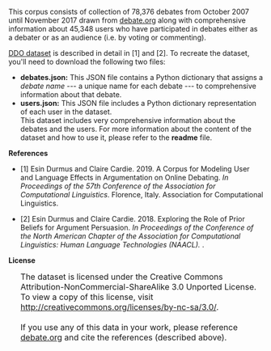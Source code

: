 This corpus consists of collection of 78,376 debates from October 2007 until November 2017 drawn from <a href="http://www.debate.org/">debate.org</a> 
along with comprehensive information about 45,348 users who have participated in debates either as a debater or as an 
audience (i.e. by voting or commenting).

<a href="https://drive.google.com/drive/folders/1xZw7OUl1nD5CihWubxsqGxyoVhj0a-5k?usp=sharing">DDO dataset</a> is described in detail in [1] and [2].
To recreate the dataset, you'll need to download the
following two files:<br>

<ul> 
<li> <b>debates.json:</b> This JSON file contains a Python dictionary that assigns a  <i>debate name</i> --- a unique name for each debate --- to comprehensive information about that debate. <br> </li>
<li> <b>users.json:</b> This JSON file includes a Python dictionary representation of each user in the dataset. <br> This dataset includes very comprehensive information about the debates and the users. For more information about the content of the dataset and how to use it, please refer to the <b>readme</b> file. </li>
</ul>


**References**
<ul> 
<li>[1]  Esin Durmus and Claire Cardie. 2019. 
A Corpus for Modeling User and Language Effects in Argumentation on Online Debating.
<i>In Proceedings of the 57th Conference of the Association for Computational Linguistics</i>.  
Florence, Italy. Association for Computational Linguistics. </li>
</ul>

<ul>
<li>
[2] Esin Durmus and Claire Cardie. 2018.
Exploring the Role of Prior Beliefs for Argument Persuasion.
<i> In Proceedings of the Conference of the North American Chapter of the Association for Computational Linguistics: Human Language Technologies (NAACL).
</i>. 
</li>
</ul>


<b>License</b><br>
<ul>
<font size="3">
The dataset is licensed under the Creative Commons
Attribution-NonCommercial-ShareAlike 3.0 Unported License.  To view a
copy of this license, visit <a href="http://creativecommons.org/licenses/by-nc-sa/3.0/">http://creativecommons.org/licenses/by-nc-sa/3.0/</a>.<br><br>
If you use any of this data in your work, please reference 
<a href="http://www.debate.org/">debate.org</a> and cite the references (described above).
</ul>

